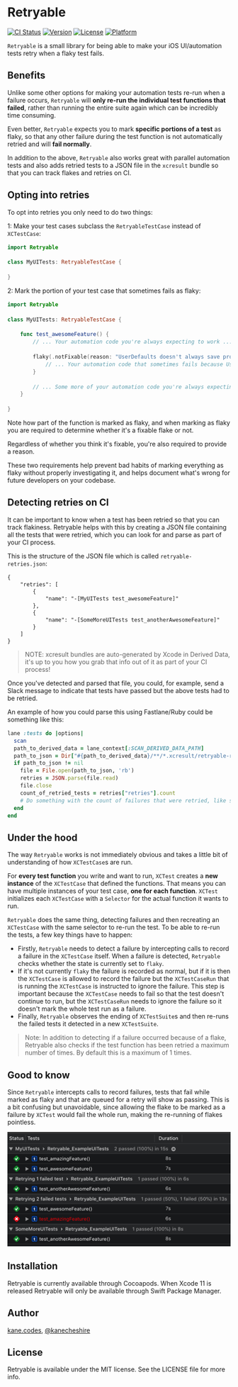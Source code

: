 # Retryable

[![CI Status](https://img.shields.io/travis/kanecheshire/Retryable.svg?style=flat)](https://travis-ci.org/kanecheshire/Retryable)
[![Version](https://img.shields.io/cocoapods/v/Retryable.svg?style=flat)](https://cocoapods.org/pods/Retryable)
[![License](https://img.shields.io/cocoapods/l/Retryable.svg?style=flat)](https://cocoapods.org/pods/Retryable)
[![Platform](https://img.shields.io/cocoapods/p/Retryable.svg?style=flat)](https://cocoapods.org/pods/Retryable)

`Retryable` is a small library for being able to make your iOS UI/automation tests retry when a flaky test fails.

## Benefits

Unlike some other options for making your automation tests re-run when a failure occurs, `Retryable` will **only re-run the individual test functions that failed**, rather than running the entire suite again which can be incredibly time consuming.

Even better, `Retryable` expects you to mark **specific portions of a test** as flaky, so that any other failure during the test function is not automatically retried and will **fail normally**.

In addition to the above, `Retryable` also works great with parallel automation tests and also adds retried tests to a JSON file in the `xcresult` bundle so that you can track flakes and retries on CI.

## Opting into retries

To opt into retries you only need to do two things:

1: Make your test cases subclass the `RetryableTestCase` instead of `XCTestCase`:

```swift
import Retryable

class MyUITests: RetryableTestCase {

}
```
2: Mark the portion of your test case that sometimes fails as flaky:

```swift
import Retryable

class MyUITests: RetryableTestCase {

    func test_awesomeFeature() {
        // ... Your automation code you're always expecting to work ...

        flaky(.notFixable(reason: "UserDefaults doesn't always save properly on the iOS 11 simulator")) {
            // ... Your automation code that sometimes fails because UserDefaults is unreliable
        }

        // ... Some more of your automation code you're always expecting to work ...
    }

}
```

Note how part of the function is marked as flaky, and when marking as flaky you are required to determine whether it's a fixable flake or not.

Regardless of whether you think it's fixable, you're also required to provide a reason.

These two requirements help prevent bad habits of marking everything as flaky without properly investigating it, and helps document what's wrong for future developers on your codebase.

## Detecting retries on CI

It can be important to know when a test has been retried so that you can track flakiness. Retryable helps with this by creating a JSON file containing all the tests that were retried, which you can look for and parse as part of your CI process.

This is the structure of the JSON file which is called `retryable-retries.json`:

```
{
    "retries": [
        {
            "name": "-[MyUITests test_awesomeFeature]"
        },
        {
            "name": "-[SomeMoreUITests test_anotherAwesomeFeature]"
        }
    ]
}
```
> NOTE: xcresult bundles are auto-generated by Xcode in Derived Data, it's up to you how you grab that info out of it as part of your CI process!

Once you've detected and parsed that file, you could, for example, send a Slack message to indicate that tests have passed but the above tests had to be retried.

An example of how you could parse this using Fastlane/Ruby could be something like this:

```ruby
lane :tests do |options|
  scan
  path_to_derived_data = lane_context[:SCAN_DERIVED_DATA_PATH]
  path_to_json = Dir["#{path_to_derived_data}/**/*.xcresult/retryable-retries.json"].last
  if path_to_json != nil
    file = File.open(path_to_json, 'rb')
    retries = JSON.parse(file.read)
    file.close
    count_of_retried_tests = retries["retries"].count
    # Do something with the count of failures that were retried, like send a Slack message
  end
end
```

## Under the hood

The way `Retryable` works is not immediately obvious and takes a little bit of understanding of how `XCTestCase`s are run.

For **every test function** you write and want to run, `XCTest` creates a **new instance** of the `XCTestCase` that defined the functions. That means you can have multiple instances of your test case, **one for each function**. `XCTest` initializes each `XCTestCase` with a `Selector` for the actual function it wants to run.

`Retryable` does the same thing, detecting failures and then recreating an `XCTestCase` with the same selector to re-run the test. To be able to re-run the tests, a few key things have to happen:

- Firstly, `Retryable` needs to detect a failure by intercepting calls to record a failure in the `XCTestCase` itself. When a failure is detected, `Retryable` checks whether the state is currently set to `flaky`.
- If it's not currently `flaky` the failure is recorded as normal, but if it is then the `XCTestCase` is allowed to record the failure but the `XCTestCaseRun` that is running the `XCTestCase` is instructed to ignore the failure. This step is important because the `XCTestCase` needs to fail so that the test doesn't continue to run, but the `XCTestCaseRun` needs to ignore the failure so it doesn't mark the whole test run as a failure.
- Finally, `Retryable` observes the ending of `XCTestSuite`s and then re-runs the failed tests it detected in a new `XCTestSuite`.

> Note: In addition to detecting if a failure occurred because of a flake, Retryable also checks if the test function has been retried a maximum number of times. By default this is a maximum of 1 times.

## Good to know

Since `Retryable` intercepts calls to record failures, tests that fail while marked as flaky and that are queued for a retry will show as passing. This is a bit confusing but unavoidable, since allowing the flake to be marked as a failure by `XCTest` would fail the whole run, making the re-running of flakes pointless.

![Example](example.png)

## Installation

Retryable is currently available through Cocoapods. When Xcode 11 is released Retryable will only be available through Swift Package Manager.

## Author

[kane.codes](http://kane.codes), [@kanecheshire](https://twitter.com/kanecheshire)

## License

Retryable is available under the MIT license. See the LICENSE file for more info.
